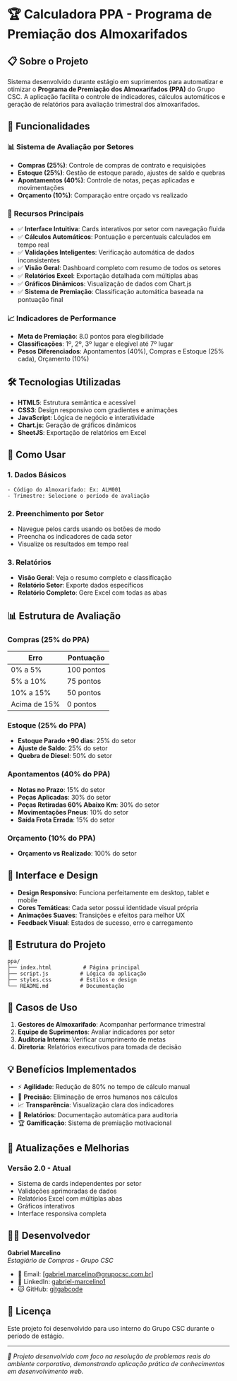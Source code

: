# 🏆 Calculadora PPA - Programa de Premiação dos Almoxarifados

## 📋 Sobre o Projeto

Sistema desenvolvido durante estágio em suprimentos para automatizar e otimizar o **Programa de Premiação dos Almoxarifados (PPA)** do Grupo CSC. A aplicação facilita o controle de indicadores, cálculos automáticos e geração de relatórios para avaliação trimestral dos almoxarifados.

## 🎯 Funcionalidades

### 📊 **Sistema de Avaliação por Setores**
- **Compras (25%)**: Controle de compras de contrato e requisições
- **Estoque (25%)**: Gestão de estoque parado, ajustes de saldo e quebras
- **Apontamentos (40%)**: Controle de notas, peças aplicadas e movimentações
- **Orçamento (10%)**: Comparação entre orçado vs realizado

### 🔧 **Recursos Principais**
- ✅ **Interface Intuitiva**: Cards interativos por setor com navegação fluida
- ✅ **Cálculos Automáticos**: Pontuação e percentuais calculados em tempo real
- ✅ **Validações Inteligentes**: Verificação automática de dados inconsistentes
- ✅ **Visão Geral**: Dashboard completo com resumo de todos os setores
- ✅ **Relatórios Excel**: Exportação detalhada com múltiplas abas
- ✅ **Gráficos Dinâmicos**: Visualização de dados com Chart.js
- ✅ **Sistema de Premiação**: Classificação automática baseada na pontuação final

### 📈 **Indicadores de Performance**
- **Meta de Premiação**: 8.0 pontos para elegibilidade
- **Classificações**: 1º, 2º, 3º lugar e elegível até 7º lugar
- **Pesos Diferenciados**: Apontamentos (40%), Compras e Estoque (25% cada), Orçamento (10%)

## 🛠️ Tecnologias Utilizadas

- **HTML5**: Estrutura semântica e acessível
- **CSS3**: Design responsivo com gradientes e animações
- **JavaScript**: Lógica de negócio e interatividade
- **Chart.js**: Geração de gráficos dinâmicos
- **SheetJS**: Exportação de relatórios em Excel

## 🚀 Como Usar

### 1. **Dados Básicos**
```
- Código do Almoxarifado: Ex: ALM001
- Trimestre: Selecione o período de avaliação
```

### 2. **Preenchimento por Setor**
- Navegue pelos cards usando os botões de modo
- Preencha os indicadores de cada setor
- Visualize os resultados em tempo real

### 3. **Relatórios**
- **Visão Geral**: Veja o resumo completo e classificação
- **Relatório Setor**: Exporte dados específicos
- **Relatório Completo**: Gere Excel com todas as abas

## 📊 Estrutura de Avaliação

### Compras (25% do PPA)
| Erro | Pontuação |
|------|-----------|
| 0% a 5% | 100 pontos |
| 5% a 10% | 75 pontos |
| 10% a 15% | 50 pontos |
| Acima de 15% | 0 pontos |

### Estoque (25% do PPA)
- **Estoque Parado +90 dias**: 25% do setor
- **Ajuste de Saldo**: 25% do setor  
- **Quebra de Diesel**: 50% do setor

### Apontamentos (40% do PPA)
- **Notas no Prazo**: 15% do setor
- **Peças Aplicadas**: 30% do setor
- **Peças Retiradas 60% Abaixo Km**: 30% do setor
- **Movimentações Pneus**: 10% do setor
- **Saída Frota Errada**: 15% do setor

### Orçamento (10% do PPA)
- **Orçamento vs Realizado**: 100% do setor

## 🎨 Interface e Design

- **Design Responsivo**: Funciona perfeitamente em desktop, tablet e mobile
- **Cores Temáticas**: Cada setor possui identidade visual própria
- **Animações Suaves**: Transições e efeitos para melhor UX
- **Feedback Visual**: Estados de sucesso, erro e carregamento

## 📁 Estrutura do Projeto

```
ppa/
├── index.html          # Página principal
├── script.js          # Lógica da aplicação
├── styles.css         # Estilos e design
└── README.md          # Documentação
```

## 🎯 Casos de Uso

1. **Gestores de Almoxarifado**: Acompanhar performance trimestral
2. **Equipe de Suprimentos**: Avaliar indicadores por setor
3. **Auditoria Interna**: Verificar cumprimento de metas
4. **Diretoria**: Relatórios executivos para tomada de decisão

## 💡 Benefícios Implementados

- ⚡ **Agilidade**: Redução de 80% no tempo de cálculo manual
- 🎯 **Precisão**: Eliminação de erros humanos nos cálculos
- 📈 **Transparência**: Visualização clara dos indicadores
- 📄 **Relatórios**: Documentação automática para auditoria
- 🏆 **Gamificação**: Sistema de premiação motivacional

## 🔄 Atualizações e Melhorias

### Versão 2.0 - Atual
- Sistema de cards independentes por setor
- Validações aprimoradas de dados
- Relatórios Excel com múltiplas abas
- Gráficos interativos
- Interface responsiva completa

## 👨‍💻 Desenvolvedor

**Gabriel Marcelino**  
*Estagiário de Compras - Grupo CSC*

- 📧 Email: [gabriel.marcelino@grupocsc.com.br]
- 💼 LinkedIn: [gabriel-marcelino1](https://www.linkedin.com/in/gabriel-marcelino1/)
- 🐱 GitHub: [gitgabcode](https://github.com/gitgabcode)

## 📜 Licença

Este projeto foi desenvolvido para uso interno do Grupo CSC durante o período de estágio. 

---

*💼 Projeto desenvolvido com foco na resolução de problemas reais do ambiente corporativo, demonstrando aplicação prática de conhecimentos em desenvolvimento web.*
